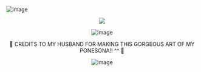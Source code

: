 ![image](https://github.com/user-attachments/assets/1c0122f2-181e-465e-b083-8c5c911ce15d) 

<div align="center">
  
![](https://komarev.com/ghpvc/?username=Luthervonivory&color=blue)

![image](https://media.discordapp.net/attachments/1006488301991112788/1362947528160579775/Untitled117_20250419102643.png?ex=68043f4d&is=6802edcd&hm=70bc692fbe62c23092bb6128e1a62b73f201c9990d0cad13977a9ee9857d3583&=&format=webp&quality=lossless&width=822&height=536)


<p align="center"> 💙 CREDITS TO MY HUSBAND FOR MAKING THIS GORGEOUS ART OF MY PONESONA!! ^^ 💙

![image](https://64.media.tumblr.com/ef60e4395af2e56b1b7307f7ef598c18/ac7ca9e806546f3b-d5/s2048x3072/9b491403865e142dcd7f0fe1d6a0a6cdaf0e74ae.pnj) 


